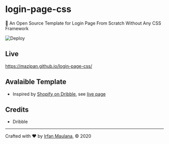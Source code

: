 # login-page-css

🔐 An Open Source Template for Login Page From Scratch Without Any CSS Framework

![Deploy](https://github.com/mazipan/login-page-css/workflows/Deploy/badge.svg?branch=master)

## Live

https://mazipan.github.io/login-page-css/

## Avalaible Template

- Inspired by [Shopify on Dribble](https://dribbble.com/shots/3666951-Log-in-to-your-store), see [live page](https://mazipan.github.io/login-page-css/01-shopify/index.html)

## Credits

- Dribble

---

Crafted with ❤️ by [Irfan Maulana](https://mazipan.space/), © 2020 
